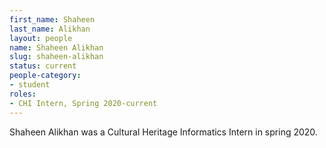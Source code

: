 ```yaml
---
first_name: Shaheen
last_name: Alikhan
layout: people
name: Shaheen Alikhan
slug: shaheen-alikhan
status: current
people-category:
- student
roles:
- CHI Intern, Spring 2020-current
---
```

Shaheen Alikhan was a Cultural Heritage Informatics Intern in spring 2020.
